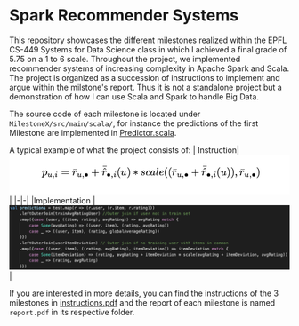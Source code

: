 # Spark Recommender Systems

This repository showcases the different milestones realized within the EPFL CS-449 Systems for Data Science class in which I achieved a final grade of 5.75 on a 1 to 6 scale. Throughout the project, we implemented recommender systems of increasing complexity in Apache Spark and Scala. The project is organized as a succession of instructions to implement and argue within the milstone's report. Thus it is not a standalone project but a demonstration of how I can use Scala and Spark to handle Big Data.

The source code of each milestone is located under `MilestoneX/src/main/scala/`, for instance the predictions of the first Milestone are implemented in [Predictor.scala](./Milestone1/src/main/scala/predict/Predictor.scala).

A typical example of what the project consists of:
| Instruction|  ![](./img/formula.png)|
|-|-|
|Implementation |![](./img/code.png) |


If you are interested in more details, you can find the instructions of the 3 milestones in [instructions.pdf](./instructions.pdf) and the report of each milestone is named `report.pdf` in its respective folder.

